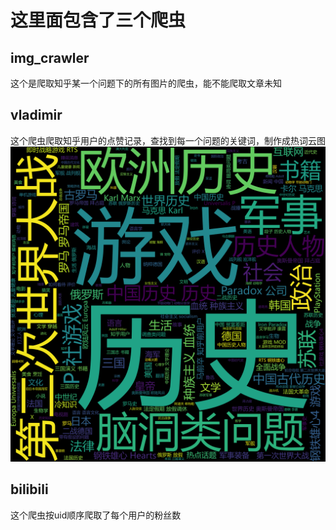 # 这里面包含了三个爬虫

## img_crawler

这个是爬取知乎某一个问题下的所有图片的爬虫，能不能爬取文章未知

## vladimir

这个爬虫爬取知乎用户的点赞记录，查找到每一个问题的关键词，制作成热词云图![ss](vladimir/ss.png)

## bilibili

这个爬虫按uid顺序爬取了每个用户的粉丝数